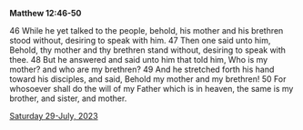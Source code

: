 **Matthew 12:46-50**

46 While he yet talked to the people, behold, his mother and his brethren stood without, desiring to speak with him. 47 Then one said unto him, Behold, thy mother and thy brethren stand without, desiring to speak with thee. 48 But he answered and said unto him that told him, Who is my mother? and who are my brethren? 49 And he stretched forth his hand toward his disciples, and said, Behold my mother and my brethren! 50 For whosoever shall do the will of my Father which is in heaven, the same is my brother, and sister, and mother. 

[Saturday 29-July, 2023](https://getbible.net/kjv/Matthew/12/46-50)
